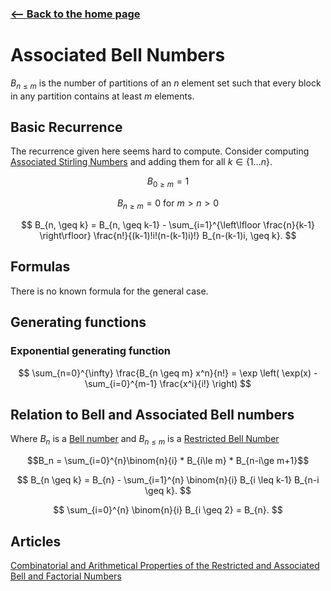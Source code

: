 <!-- title: Restricted Bell numbers -->



### [<-- Back to the home page](index.md)

# Associated Bell Numbers

$B_{n\leq m}$ is the number of partitions of an $n$ element set such that every block in any partition contains at least $m$ elements.


## Basic Recurrence
The recurrence given here seems hard to compute. Consider computing [Associated Stirling Numbers](associatedStirling.md) and adding them for all $k \in \{1...n\}$. 

$$B_{0 \geq m} = 1$$

$$B_{n \geq m} = 0 \text{ for } m > n > 0$$

$$
B_{n, \geq k} = B_{n, \geq k-1} - \sum_{i=1}^{\left\lfloor \frac{n}{k-1} \right\rfloor} \frac{n!}{(k-1)!i!(n-(k-1)i)!} B_{n-(k-1)i, \geq k}.
$$

## Formulas

There is no known formula for the general case.

## Generating functions

### Exponential generating function

$$
\sum_{n=0}^{\infty} \frac{B_{n \geq m} x^n}{n!} = \exp \left( \exp(x) - \sum_{i=0}^{m-1} \frac{x^i}{i!} \right)
$$

## Relation to Bell and Associated Bell numbers
Where $B_n$ is a [Bell number](bellNumbers.md) and $B_{n \leq m}$ is a [Restricted Bell Number](restrictedBell.md)

$$B_n = \sum_{i=0}^{n}\binom{n}{i} * B_{i\le m} * B_{n-i\ge m+1}$$

$$
B_{n \geq k} = B_{n} - \sum_{i=1}^{n} \binom{n}{i} B_{i \leq k-1} B_{n-i \geq k}.
$$

$$
\sum_{i=0}^{n} \binom{n}{i} B_{i \geq 2} = B_{n}.
$$


 
## Articles
[Combinatorial and Arithmetical Properties of the Restricted and Associated Bell and Factorial Numbers
](https://arxiv.org/abs/1707.08138)
